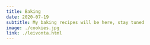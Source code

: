 ```yaml
---
title: Baking
date: 2020-07-19
subtitle: My baking recipes will be here, stay tuned 
image: ./cookies.jpg
link: ./leivonta.html
---
```

